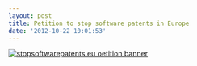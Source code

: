 ```yaml
---
layout: post
title: Petition to stop software patents in Europe
date: '2012-10-22 10:01:53'
---
```



[![stopsoftwarepatents.eu oetition banner](http://petition.stopsoftwarepatents.eu/banner/521006897931/ssp-732-121.gif)](http://petition.stopsoftwarepatents.eu/521006897931/)

